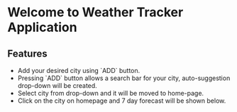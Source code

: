 # Welcome to Weather Tracker Application

## Features

<ul>
    <li>Add your desired city using `ADD` button.</li>
    <li>Pressing `ADD` button allows a  search bar for your city, auto-suggestion drop-down will  be created.</li>
    <li>Select city from drop-down and it will be moved to home-page.</li>
    <li>Click on the city on homepage and 7 day forecast will be shown below.</li>
</ul>
